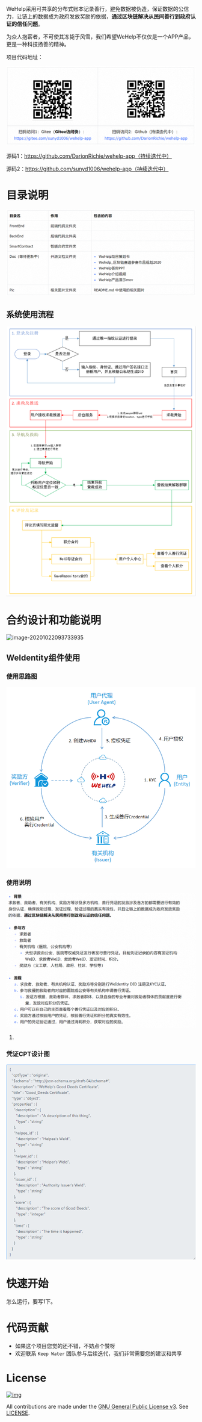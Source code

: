 WeHelp采用可共享的分布式账本记录善行，避免数据被伪造，保证数据的公信力，让链上的数据成为政府发放奖励的依据，**通过区块链解决从民间善行到政府认证的信任问题**。

为众人抱薪者，不可使其冻毙于风雪，我们希望WeHelp不仅仅是一个APP产品，更是一种科技扬善的精神。



项目代码地址：

![image-20201022101355289](.\Pic\githhub_link.png)

源码1：https://github.com/DarionRichie/wehelp-app（持续迭代中）

源码2：https://github.com/sunyd1006/wehelp-app（持续迭代中）



# 目录说明

![image-20201022094907796](.\Pic\doc_dis.png)

## 系统使用流程

<img src=".\Pic\process.png" alt="process" style="zoom:80%;" />



# 合约设计和功能说明

![image-20201022093733935](C:\Users\Sun\Desktop\wehelp-app\Pic\smart_dis.png)



## WeIdentity组件使用

### 使用思路图

<img src=".\Pic\weid_process.png" alt="weid_process" style="zoom:80%;" />



### 使用说明

![image-20201022095742960](.\Pic\weid_why_to_use.png)

1. 

### 凭证CPT设计图

<img src=".\Pic\cpt.png" alt="cpt" style="zoom:80%;" />



# 快速开始

怎么运行，要写1下。



# 代码贡献

- 如果这个项目您觉的还不错，不妨点个赞呀
- 欢迎联系 `Keep Water` 团队参与后续迭代，我们非常需要您的建议和共享



# License

[![img](https://camo.githubusercontent.com/79110cc851844b4439d1589c0387daabfca8615c/68747470733a2f2f696d672e736869656c64732e696f2f6769746875622f6c6963656e73652f464953434f2d42434f532f464953434f2d42434f532e737667)](https://github.com/FISCO-BCOS/FISCO-BCOS/blob/master/LICENSE)

All contributions are made under the [GNU General Public License v3](https://www.gnu.org/licenses/gpl-3.0.en.html). See [LICENSE](https://github.com/FISCO-BCOS/FISCO-BCOS/blob/master/LICENSE).